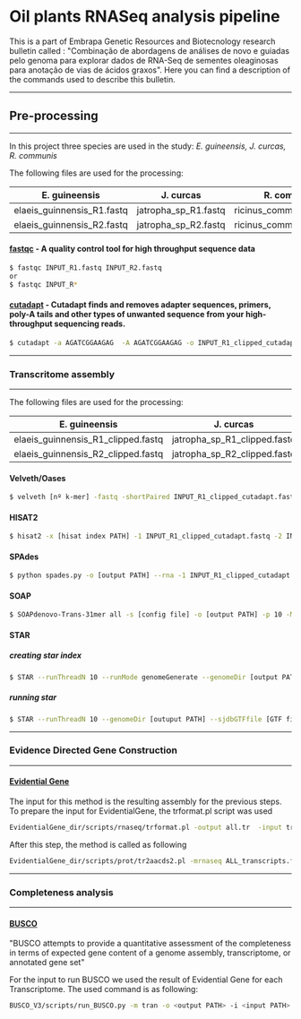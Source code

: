 # Oil plants RNASeq analysis pipeline

This is a part of Embrapa Genetic Resources and Biotecnology research bulletin called : "Combinação de abordagens de análises de novo e guiadas pelo genoma para explorar dados de RNA-Seq de sementes oleaginosas para anotação de vias de ácidos graxos".
Here you can find a description of the commands used to describe this bulletin.

---

## Pre-processing

---

In this project three species are used in the study: *E. guineensis, J. curcas, R. communis*

The following files are used for the processing:

E. guineensis | J. curcas | R. communis
------------ | ------------- | -------------
elaeis_guinnensis_R1.fastq | jatropha_sp_R1.fastq | ricinus_communis_R1.fastq|
elaeis_guinnensis_R2.fastq | jatropha_sp_R2.fastq | ricinus_communis_R2.fastq

#### [fastqc](https://www.bioinformatics.babraham.ac.uk/projects/fastqc/) - A quality control tool for high throughput sequence data

```sh
$ fastqc INPUT_R1.fastq INPUT_R2.fastq
or
$ fastqc INPUT_R*
```

#### [cutadapt](https://cutadapt.readthedocs.io/en/stable/) - Cutadapt finds and removes adapter sequences, primers, poly-A tails and other types of unwanted sequence from your high-throughput sequencing reads.

```sh
$ cutadapt -a AGATCGGAAGAG  -A AGATCGGAAGAG -o INPUT_R1_clipped_cutadapt.fastq  -p INPUT_R2_clipped_cutadapt.fastq  -f fastq --minimum-length=16 INPUT_R1_clipped.fastq INPUT_R2_clipped.fastq
```
---

### Transcritome assembly

---

The following files are used for the processing:

E. guineensis | J. curcas | R. communis
------------ | ------------- | -------------
elaeis_guinnensis_R1_clipped.fastq | jatropha_sp_R1_clipped.fastq | ricinus_communis_R1_clipped.fastq|
elaeis_guinnensis_R2_clipped.fastq | jatropha_sp_R2_clipped.fastq | ricinus_communis_R2_clipped.fastq

#### Velveth/Oases

```sh
$ velveth [nº k-mer] -fastq -shortPaired INPUT_R1_clipped_cutadapt.fastq INPUT_R2_clipped_cutadapt.fastq
```

#### HISAT2
```sh
$ hisat2 -x [hisat index PATH] -1 INPUT_R1_clipped_cutadapt.fastq -2 INPUT_R2_clipped_cutadapt.fastq
```

#### SPAdes
```sh
$ python spades.py -o [output PATH] --rna -1 INPUT_R1_clipped_cutadapt.fastq  -2 INPUT_R2_clipped_cutadapt.fastq  -k [nº k-mer]
```

#### SOAP
```sh
$ SOAPdenovo-Trans-31mer all -s [config file] -o [output PATH] -p 10 -M 1
```

#### STAR

##### creating star index
```sh
$ STAR --runThreadN 10 --runMode genomeGenerate --genomeDir [output PATH] --genomeFastaFiles [reference genome file (fasta file)]
```
##### running star
```sh
$ STAR --runThreadN 10 --genomeDir [outuput PATH] --sjdbGTFfile [GTF file] --sjdbOverhang 100 --readFilesIn [INPUT_R1_clipped_cutadapt.fastq] [INPUT_R2_clipped_cutadapt.fastq] --outSAMtype BAM SortedByCoordinate Unsorted --outReadsUnmapped Fastx --outFileNamePrefix [output prefix name] --quantMode TranscriptomeSAM
```
---

### Evidence Directed Gene Construction

---

#### [Evidential Gene](http://arthropods.eugenes.org/about/about-EvidentialGene/)

The input for this method is the resulting assembly for the previous steps.
To prepare the input for EvidentialGene, the trformat.pl script was used

```sh
EvidentialGene_dir/scripts/rnaseq/trformat.pl -output all.tr  -input transcripts.fasta[.gz]  tr2.fasta  tr3.fasta etc
```

After this step, the method is called as following
```sh
EvidentialGene_dir/scripts/prot/tr2aacds2.pl -mrnaseq ALL_transcripts.fasta
```
---

### Completeness analysis

---

#### [BUSCO](https://busco.ezlab.org/)
"BUSCO attempts to provide a quantitative assessment of the completeness in terms of expected gene content of a genome assembly, transcriptome, or annotated gene set"

For the input to run BUSCO we used the result of Evidential Gene for each Transcriptome. The used command is as following:

```sh
BUSCO_V3/scripts/run_BUSCO.py -m tran -o <output PATH> -i <input PATH> -l /BUSCO_V3/datasets/embryophyta_odb9 -c 10
```
